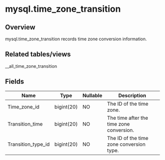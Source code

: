 mysql.time_zone_transition 
===============================================



Overview 
-----------------

mysql.time_zone_transition records time zone conversion information. 

Related tables/views 
-----------------------------

__all_time_zone_transition

Fields 
---------------



|      **Name**      |  **Type**  | **Nullable** |             **Description**              |
|--------------------|------------|--------------|------------------------------------------|
| Time_zone_id       | bigint(20) | NO           | The ID of the time zone.                 |
| Transition_time    | bigint(20) | NO           | The time after the time zone conversion. |
| Transition_type_id | bigint(20) | NO           | The ID of the time zone conversion type. |


